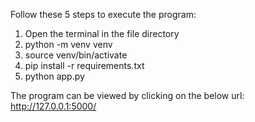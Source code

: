 Follow these 5 steps to execute the program:

1. Open the terminal in the file directory
2. python -m venv venv
3. source venv/bin/activate
4. pip install -r requirements.txt
5. python app.py 

The program can be viewed by clicking on the below url:
http://127.0.0.1:5000/
